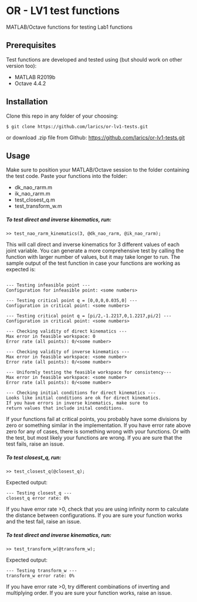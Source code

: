 # OR - LV1 test functions
MATLAB/Octave functions for testing Lab1 functions

## Prerequisites
Test functions are developed and tested using (but should work on other version too): 
 - MATLAB R2019b
 - Octave 4.4.2

## Installation
Clone this repo in any folder of your choosing:
```
$ git clone https://github.com/larics/or-lv1-tests.git
```

or download .zip file from Github: https://github.com/larics/or-lv1-tests.git

## Usage
Make sure to position your MATLAB/Octave session to the folder containing the test code. Paste your functions into the folder:
 - dk_nao_rarm.m
 - ik_nao_rarm.m
 - test_closest_q.m
 - test_transform_w.m

##### To test direct and inverse kinematics, run:
```
>> test_nao_rarm_kinematics(3, @dk_nao_rarm, @ik_nao_rarm);
```
This will call direct and inverse kinematics for 3 different values of each joint variable. You can generate a more comprehensive test by calling the function with larger number of values, but it may take longer to run. The sample output of the test function in case your functions are working as expected is:
```
 
--- Testing infeasible point ---
Configuration for infeasible point: <some numbers>
 
--- Testing critical point q = [0,0,0,0.035,0] ---
Configuration in critical point: <some numbers>
 
--- Testing critical point q = [pi/2,-1.2217,0,1.2217,pi/2] ---
Configuration in critical point: <some numbers>
 
--- Checking validity of direct kinematics ---
Max error in feasible workspace: 0
Error rate (all points): 0/<some number>
 
--- Checking validity of inverse kinematics ---
Max error in feasible workspace: <some number>
Error rate (all points): 0/<some number>
 
--- Uniformly testing the feasible workspace for consistency---
Max error in feasible workspace: <some number>
Error rate (all points): 0/<some number>
 
--- Checking initial conditions for direct kinematics ---
Looks like initial conditions are ok for direct kinematics.
If you have errors in inverse kinematics, make sure to 
return values that include inital conditions.
```

If your functions fail at critical points, you probably have some divisions by zero or something similar in the implementation. If you have error rate above zero for any of cases, there is something wrong with your functions. Or with the test, but most likely your functions are wrong. If you are sure that the test fails, raise an issue. 

##### To test closest_q, run:
```
>> test_closest_q(@closest_q);
```
Expected output:
```
--- Testing closest_q ---
closest_q error rate: 0%
```
If you have error rate >0, check that you are using infinity norm to calculate the distance between configurations. If you are sure your function works and the test fail, raise an issue. 


##### To test direct and inverse kinematics, run:
```
>> test_transform_w(@transform_w);

```
Expected output:
```
--- Testing transform_w ---
transform_w error rate: 0%
```
If you have error rate >0, try different combinations of inverting and multiplying order. If you are sure your function works, raise an issue. 
